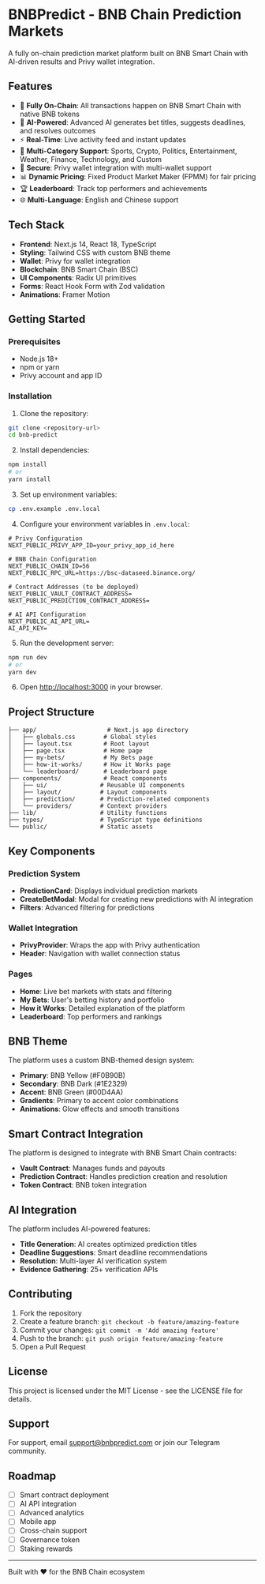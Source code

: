 # BNBPredict - BNB Chain Prediction Markets

A fully on-chain prediction market platform built on BNB Smart Chain with AI-driven results and Privy wallet integration.

## Features

- 🔗 **Fully On-Chain**: All transactions happen on BNB Smart Chain with native BNB tokens
- 🤖 **AI-Powered**: Advanced AI generates bet titles, suggests deadlines, and resolves outcomes
- ⚡ **Real-Time**: Live activity feed and instant updates
- 🎯 **Multi-Category Support**: Sports, Crypto, Politics, Entertainment, Weather, Finance, Technology, and Custom
- 🔐 **Secure**: Privy wallet integration with multi-wallet support
- 📊 **Dynamic Pricing**: Fixed Product Market Maker (FPMM) for fair pricing
- 🏆 **Leaderboard**: Track top performers and achievements
- 🌐 **Multi-Language**: English and Chinese support

## Tech Stack

- **Frontend**: Next.js 14, React 18, TypeScript
- **Styling**: Tailwind CSS with custom BNB theme
- **Wallet**: Privy for wallet integration
- **Blockchain**: BNB Smart Chain (BSC)
- **UI Components**: Radix UI primitives
- **Forms**: React Hook Form with Zod validation
- **Animations**: Framer Motion

## Getting Started

### Prerequisites

- Node.js 18+ 
- npm or yarn
- Privy account and app ID

### Installation

1. Clone the repository:
```bash
git clone <repository-url>
cd bnb-predict
```

2. Install dependencies:
```bash
npm install
# or
yarn install
```

3. Set up environment variables:
```bash
cp .env.example .env.local
```

4. Configure your environment variables in `.env.local`:
```env
# Privy Configuration
NEXT_PUBLIC_PRIVY_APP_ID=your_privy_app_id_here

# BNB Chain Configuration
NEXT_PUBLIC_CHAIN_ID=56
NEXT_PUBLIC_RPC_URL=https://bsc-dataseed.binance.org/

# Contract Addresses (to be deployed)
NEXT_PUBLIC_VAULT_CONTRACT_ADDRESS=
NEXT_PUBLIC_PREDICTION_CONTRACT_ADDRESS=

# AI API Configuration
NEXT_PUBLIC_AI_API_URL=
AI_API_KEY=
```

5. Run the development server:
```bash
npm run dev
# or
yarn dev
```

6. Open [http://localhost:3000](http://localhost:3000) in your browser.

## Project Structure

```
├── app/                    # Next.js app directory
│   ├── globals.css        # Global styles
│   ├── layout.tsx         # Root layout
│   ├── page.tsx           # Home page
│   ├── my-bets/           # My Bets page
│   ├── how-it-works/      # How it Works page
│   └── leaderboard/       # Leaderboard page
├── components/            # React components
│   ├── ui/               # Reusable UI components
│   ├── layout/           # Layout components
│   ├── prediction/       # Prediction-related components
│   └── providers/        # Context providers
├── lib/                  # Utility functions
├── types/                # TypeScript type definitions
└── public/               # Static assets
```

## Key Components

### Prediction System
- **PredictionCard**: Displays individual prediction markets
- **CreateBetModal**: Modal for creating new predictions with AI integration
- **Filters**: Advanced filtering for predictions

### Wallet Integration
- **PrivyProvider**: Wraps the app with Privy authentication
- **Header**: Navigation with wallet connection status

### Pages
- **Home**: Live bet markets with stats and filtering
- **My Bets**: User's betting history and portfolio
- **How it Works**: Detailed explanation of the platform
- **Leaderboard**: Top performers and rankings

## BNB Theme

The platform uses a custom BNB-themed design system:

- **Primary**: BNB Yellow (#F0B90B)
- **Secondary**: BNB Dark (#1E2329)
- **Accent**: BNB Green (#00D4AA)
- **Gradients**: Primary to accent color combinations
- **Animations**: Glow effects and smooth transitions

## Smart Contract Integration

The platform is designed to integrate with BNB Smart Chain contracts:

- **Vault Contract**: Manages funds and payouts
- **Prediction Contract**: Handles prediction creation and resolution
- **Token Contract**: BNB token integration

## AI Integration

The platform includes AI-powered features:

- **Title Generation**: AI creates optimized prediction titles
- **Deadline Suggestions**: Smart deadline recommendations
- **Resolution**: Multi-layer AI verification system
- **Evidence Gathering**: 25+ verification APIs

## Contributing

1. Fork the repository
2. Create a feature branch: `git checkout -b feature/amazing-feature`
3. Commit your changes: `git commit -m 'Add amazing feature'`
4. Push to the branch: `git push origin feature/amazing-feature`
5. Open a Pull Request

## License

This project is licensed under the MIT License - see the LICENSE file for details.

## Support

For support, email support@bnbpredict.com or join our Telegram community.

## Roadmap

- [ ] Smart contract deployment
- [ ] AI API integration
- [ ] Advanced analytics
- [ ] Mobile app
- [ ] Cross-chain support
- [ ] Governance token
- [ ] Staking rewards

---

Built with ❤️ for the BNB Chain ecosystem


